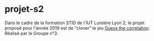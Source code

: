 # projet-s2

Dans le cadre de la formation STID de l'IUT Lumière Lyon 2, le projet proposé pour l'année 2019 est de "cloner" le jeu [Guess the correlation](http://guessthecorelation.com). Réalisé par le Groupe n°3.
